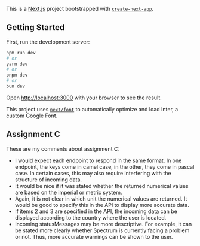 This is a [Next.js](https://nextjs.org/) project bootstrapped with [`create-next-app`](https://github.com/vercel/next.js/tree/canary/packages/create-next-app).

## Getting Started

First, run the development server:

```bash
npm run dev
# or
yarn dev
# or
pnpm dev
# or
bun dev
```

Open [http://localhost:3000](http://localhost:3000) with your browser to see the result.

This project uses [`next/font`](https://nextjs.org/docs/basic-features/font-optimization) to automatically optimize and load Inter, a custom Google Font.

## Assignment C

These are my comments about assignment C:

- I would expect each endpoint to respond in the same format. In one endpoint, the keys come in camel case, in the other, they come in pascal case. In certain cases, this may also require interfering with the structure of incoming data.
- It would be nice if it was stated whether the returned numerical values are based on the imperial or metric system.
- Again, it is not clear in which unit the numerical values are returned. It would be good to specify this in the API to display more accurate data.
- If items 2 and 3 are specified in the API, the incoming data can be displayed according to the country where the user is located.
- Incoming statusMessages may be more descriptive. For example, it can be stated more clearly whether Spectrum is currently facing a problem or not. Thus, more accurate warnings can be shown to the user.
